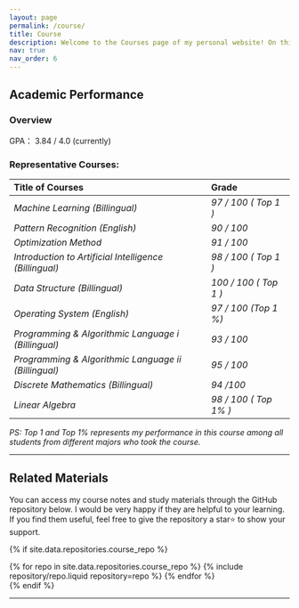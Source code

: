 ```yaml
---
layout: page
permalink: /course/
title: Course
description: Welcome to the Courses page of my personal website! On this page, I highlight the core courses from my undergraduate studies, reflecting my academic performance and interests.
nav: true
nav_order: 6
---
```

## Academic Performance
### Overview
GPA： 3.84 / 4.0 (currently)

### Representative Courses:

| Title of Courses | Grade |
| :--------------- | :----- |
| *Machine Learning (Billingual)* | *97 / 100 ( Top 1 )* |
|*Pattern Recognition (English)* | *90 / 100*|
|*Optimization Method* | *91 / 100*|
|*Introduction to Artificial Intelligence (Billingual)* | *98 / 100 ( Top 1 )*|
|*Data Structure (Billingual)* | *100 / 100 ( Top 1 )*|
|*Operating System (English)* | *97 / 100 (Top 1 %)*|
|*Programming & Algorithmic Language i (Billingual)* | *93 / 100*|
|*Programming & Algorithmic Language ii (Billingual)* | *95 / 100*|
|*Discrete Mathematics (Billingual)* | *94 /100*|
|*Linear Algebra* | *98 / 100 ( Top 1% )*|


*PS: Top 1 and Top 1% represents my performance in this course among all students from different majors who took the course.*

---

## Related Materials
You can access my course notes and study materials through the GitHub repository below. I would be very happy if they are helpful to your learning. If you find them useful, feel free to give the repository a star⭐ to show your support.

{% if site.data.repositories.course_repo %}

<div class="repositories d-flex flex-wrap flex-md-row flex-column justify-content-between align-items-center">
  {% for repo in site.data.repositories.course_repo %}
    {% include repository/repo.liquid repository=repo %}
  {% endfor %}
</div>
{% endif %}

---

